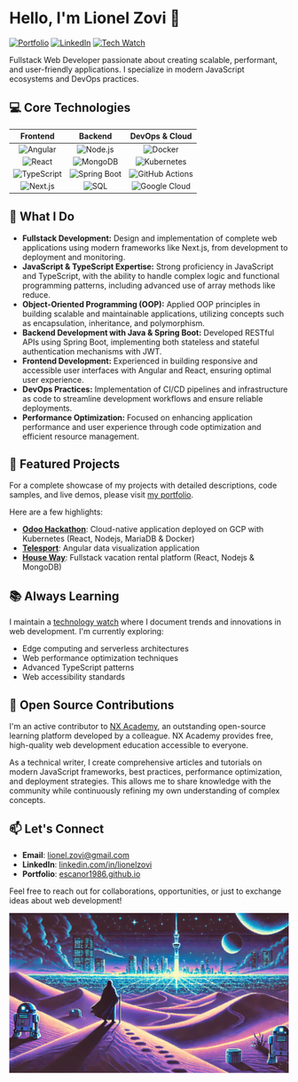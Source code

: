 
# Hello, I'm Lionel Zovi 👋

[![Portfolio](https://img.shields.io/badge/Portfolio-Escanor1986.github.io-blue?style=for-the-badge&logo=github)](https://escanor1986.github.io)
[![LinkedIn](https://img.shields.io/badge/LinkedIn-Connect-blue?style=for-the-badge&logo=linkedin)](https://linkedin.com/in/lionelzovi)
[![Tech Watch](https://img.shields.io/badge/Tech_Watch-Latest_Trends-green?style=for-the-badge&logo=rss)](https://escanor1986.github.io/veille_techno-OC/)

Fullstack Web Developer passionate about creating scalable, performant, and user-friendly applications. I specialize in modern JavaScript ecosystems and DevOps practices.

## 💻 Core Technologies

<div align="center">
  
  **Frontend** | **Backend** | **DevOps & Cloud**
  :---: | :---: | :---:
  ![Angular](https://img.shields.io/badge/-Angular-DD0031?logo=angular&logoColor=white&style=flat) | ![Node.js](https://img.shields.io/badge/-Node.js-339933?logo=node.js&logoColor=white&style=flat) | ![Docker](https://img.shields.io/badge/-Docker-2496ED?logo=docker&logoColor=white&style=flat)
  ![React](https://img.shields.io/badge/-React-61DAFB?logo=react&logoColor=white&style=flat) | ![MongoDB](https://img.shields.io/badge/-MongoDB-47A248?logo=mongodb&logoColor=white&style=flat) | ![Kubernetes](https://img.shields.io/badge/-Kubernetes-326CE5?logo=kubernetes&logoColor=white&style=flat)
  ![TypeScript](https://img.shields.io/badge/-TypeScript-007ACC?logo=typescript&logoColor=white&style=flat) | ![Spring Boot](https://img.shields.io/badge/-Spring%20Boot-6DB33F?logo=springboot&logoColor=white&style=flat) | ![GitHub Actions](https://img.shields.io/badge/-GitHub_Actions-2088FF?logo=github-actions&logoColor=white&style=flat)
  ![Next.js](https://img.shields.io/badge/Next.js-000000?logo=nextdotjs&logoColor=white&style=flat) | ![SQL](https://img.shields.io/badge/SQL-blue) | ![Google Cloud](https://img.shields.io/badge/Google%20Cloud-4285F4?logo=googlecloud&logoColor=white&style=flat)

</div>

## 🚀 What I Do

- **Fullstack Development:** Design and implementation of complete web applications using modern frameworks like Next.js, from development to deployment and monitoring.
- **JavaScript & TypeScript Expertise:** Strong proficiency in JavaScript and TypeScript, with the ability to handle complex logic and functional programming patterns, including advanced use of array methods like reduce.
- **Object-Oriented Programming (OOP):** Applied OOP principles in building scalable and maintainable applications, utilizing concepts such as encapsulation, inheritance, and polymorphism.
- **Backend Development with Java & Spring Boot:** Developed RESTful APIs using Spring Boot, implementing both stateless and stateful authentication mechanisms with JWT.
- **Frontend Development:** Experienced in building responsive and accessible user interfaces with Angular and React, ensuring optimal user experience.
- **DevOps Practices:** Implementation of CI/CD pipelines and infrastructure as code to streamline development workflows and ensure reliable deployments.
- **Performance Optimization:** Focused on enhancing application performance and user experience through code optimization and efficient resource management.


## 📂 Featured Projects

For a complete showcase of my projects with detailed descriptions, code samples, and live demos, please visit [my portfolio](https://escanor1986.github.io/projects/).

Here are a few highlights:

- **[Odoo Hackathon](https://github.com/Escanor1986/hackathon-2024)**: Cloud-native application deployed on GCP with Kubernetes (React, Nodejs, MariaDB & Docker)
- **[Telesport](https://github.com/Escanor1986/Telesport)**: Angular data visualization application
- **[House Way](https://github.com/Escanor1986/Vacations_RBNB_Rentals)**: Fullstack vacation rental platform (React, Nodejs & MongoDB)

## 📚 Always Learning

I maintain a [technology watch](https://escanor1986.github.io/veille_techno-OC/) where I document trends and innovations in web development. I'm currently exploring:

- Edge computing and serverless architectures
- Web performance optimization techniques
- Advanced TypeScript patterns
- Web accessibility standards

## 🤝 Open Source Contributions

I'm an active contributor to [NX Academy](https://nx.academy/), an outstanding open-source learning platform developed by a colleague. NX Academy provides free, high-quality web development education accessible to everyone.

As a technical writer, I create comprehensive articles and tutorials on modern JavaScript frameworks, best practices, performance optimization, and deployment strategies. This allows me to share knowledge with the community while continuously refining my own understanding of complex concepts.

## 📫 Let's Connect

- **Email**: [lionel.zovi@gmail.com](mailto:lionel.zovi@gmail.com)
- **LinkedIn**: [linkedin.com/in/lionelzovi](https://linkedin.com/in/lionelzovi)
- **Portfolio**: [escanor1986.github.io](https://escanor1986.github.io)

Feel free to reach out for collaborations, opportunities, or just to exchange ideas about web development!

![Footer](readme_footer.webp)
